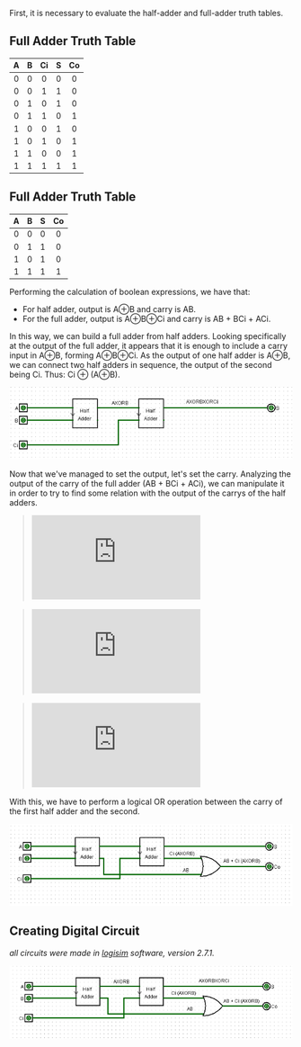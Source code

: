 First, it is necessary to evaluate the half-adder and full-adder truth tables. 

## Full Adder Truth Table

| A | B | Ci | S | Co |
| :--: | :--: | :--: | :--: | :--: |
| 0 | 0  | 0 | 0 | 0 |
| 0 | 0  | 1 | 1 | 0 |
| 0 | 1  | 0 | 1 | 0  |
| 0 | 1  | 1 | 0 | 1  |
| 1 | 0  | 0 | 1 | 0  |
| 1 | 0  | 1 | 0 |  1 |
| 1 | 1  | 0 | 0 |  1 |
| 1 | 1  | 1 | 1 |  1 |

## Full Adder Truth Table

| A | B |  S | Co |
| :--: | :--: | :--: | :--: | 
| 0 | 0  | 0 | 0 | 
| 0 | 1  | 1 | 0 | 
| 1 | 0  | 1 | 0 | 
| 1 | 1  | 1| 1 | 

Performing the calculation of boolean expressions, we have that: 

- For half adder, output is A⊕B and carry is AB. 
- For the full adder, output is A⊕B⊕Ci and carry is AB + BCi + ACi. 

In this way, we can build a full adder from half adders. Looking specifically at the output of the full adder, it appears that it is enough to include a carry input in A⊕B, forming A⊕B⊕Ci. As the output of one half adder is A⊕B, we can connect two half adders in sequence, the output of the second being Ci. Thus: Ci ⊕ (A⊕B). 

![](out_fulladder.png)

Now that we've managed to set the output, let's set the carry. Analyzing the output of the carry of the full adder (AB + BCi + ACi), we can manipulate it in order to try to find some relation with the output of the carrys of the half adders.

> ![](https://latex.codecogs.com/gif.latex?BA%20&plus;%20BCi%20&plus;%20ACi%20%3D%20B%28A%20&plus;%20Ci%29%20&plus;%20ACi%20%3D%20B%28A%20&plus;%20Ci%5Cbar%7BA%7D%29%20&plus;%20ACi%20%3D)

> ![](https://latex.codecogs.com/gif.latex?AB%20&plus;%20ACi%20&plus;%20Ci%5Cbar%7BA%7DB%20%3D%20A%28B%20&plus;%20Ci%29%20&plus;%20Ci%5Cbar%7BA%7DB%20%3D%20A%28B%20&plus;%20Ci%5Cbar%7BB%7D%29%20&plus;%20Ci%5Cbar%7BA%7DB%20%3D)

> ![](https://latex.codecogs.com/gif.latex?AB%20&plus;%20Ci%5Cbar%7BA%7DB%20&plus;%20Ci%5Cbar%7BB%7DA%20%3D%20AB%20&plus;%20Ci%28%5Cbar%7BA%7DB%20&plus;%20%5Cbar%7BB%7DA%29%20%3D%20%7B%5Ccolor%7BDarkGreen%7D%20AB%20&plus;%20Ci%28A%20%5Coplus%20B%29%7D)

With this, we have to perform a logical OR operation between the carry of the first half adder and the second.

![](carry_fulladder.png)

## Creating Digital Circuit
_all circuits were made in [logisim](http://www.cburch.com/logisim/) software, version 2.7.1._

![](fulladder.png)
